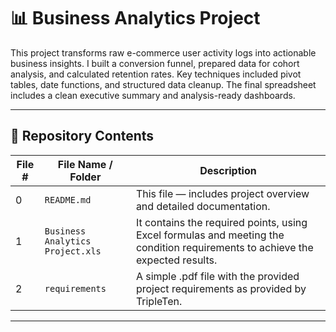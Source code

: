 # 📊 Business Analytics Project

This project transforms raw e-commerce user activity logs into actionable business insights.
I built a conversion funnel, prepared data for cohort analysis, and calculated retention rates.
Key techniques included pivot tables, date functions, and structured data cleanup.
The final spreadsheet includes a clean executive summary and analysis-ready dashboards.

---

## 📁 Repository Contents

| File # | File Name / Folder         | Description                                                                 |
|--------|----------------------------|-----------------------------------------------------------------------------|
| 0     | `README.md`                | This file — includes project overview and detailed documentation.          |
| 1      | `Business Analytics Project.xls`| It contains the required points, using Excel formulas and meeting the condition requirements to achieve the expected results. |
| 2      | `requirements`        | A simple .pdf file with the provided project requirements as provided by TripleTen. |

---


